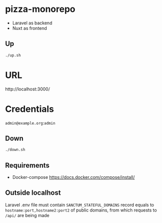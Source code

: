 # pizza-monorepo

* Laravel as backend
* Nuxt as frontend

## Up
```sh
./up.sh
```

# URL
http://localhost:3000/

# Credentials
`admin@example.org`:`admin`

## Down
```sh
./down.sh
```

## Requirements

* Docker-compose https://docs.docker.com/compose/install/

## Outside localhost

Laravel .env file must contain `SANCTUM_STATEFUL_DOMAINS` record equals to `hostname:port,hostname2:port2` of public domains, from which requests to `/api/` are being made
